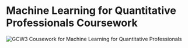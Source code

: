 # Machine Learning for Quantitative Professionals Coursework
 
![GCW3 Cousework for Machine Learning for Quantitative Professionals](https://github.com/ZPedroP/Machine-Learning-CW/blob/main/images/GCW3-2024.jpg)
